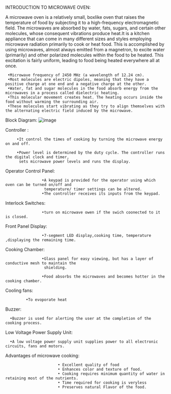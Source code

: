 INTRODUCTION TO MICROWAVE OVEN:



A microwave oven is a relatively small, boxlike oven that raises the temperature of food by subjecting it to a high-frequency electromagnetic field. The microwaves are absorbed by water, fats, sugars, and certain other molecules, whose consequent vibrations produce heat.It is a kitchen appliance that can come in many different sizes and styles employing microwave radiation primarily to cook or heat food. This is accomplished by using microwaves, almost always emitted from a magnetron, to excite water (primarily) and other polarized molecules within the food to be heated. This excitation is fairly uniform, leading to food being heated everywhere all at once.




     •Microwave frequency of 2450 MHz (a wavelength of 12.24 cm).
     •Most molecules are electric dipoles, meaning that they have a positive charge at one end and a negative charge at the other.
     •Water, fat and sugar molecules in the food absorb energy from the microwaves in a process called dielectric heating.
     •This molecular movement creates heat. The heating occurs inside the food without warming the surrounding air.
     •These molecules start vibrating as they try to align themselves with the alternating electric field induced by the microwave.
     
     
    
    
Block Diagram:
![image](https://user-images.githubusercontent.com/99134821/154915117-d19d0e29-0e41-461c-a41a-73756912ed60.png)


Controller :


         •It control the times of cooking by turning the microwave energy on and off.
         
         •Power level is determined by the duty cycle. The controller runs the digital clock and timer,
          sets microwave power levels and runs the display.
          
          
          
          
          
          
Operator Control Panel:


                    •A keypad is provided for the operator using which oven can be turned on/off and
                     temperature/ timer settings can be altered.
                    •The controller receives its inputs from the keypad.
                    
                    
                    
                    
                    
                    
                    
Interlock Switches:


                    •turn on microwave owen if the swich coonected to it is closed.
                    
                    
                    
                    
                    
                    
Front Panel Display:


                    •7-segment LED display,cooking time, temperature ,displaying the remaining time.
                    
                    
Cooking Chamber:


                    •Glass panel for easy viewing, but has a layer of conductive mesh to maintain the
                     shielding.
                     
                    •Food absorbs the microwaves and becomes hotter in the cooking chamber.
                   
                     
                     
                     
                     
Cooling fans:
             
             
             •To evoporate heat
             
             
             
             
             
Buzzer:


      •Buzzer is used for alerting the user at the completion of the cooking process.
      
      
      
      
      
Low Voltage Power Supply Unit:


      •A low voltage power supply unit supplies power to all electronic circuits, fans and motors.
      
      
      
      
      
Advantages of microwave cooking:


                           • Excellent quality of food
                           • Enhances color and texture of food.
                           • Cooking requires minimum quantity of water in retaining most of the nutrients.
                           • Time required for cooking is veryless
                           • Preserves natural Flavor of the food.
